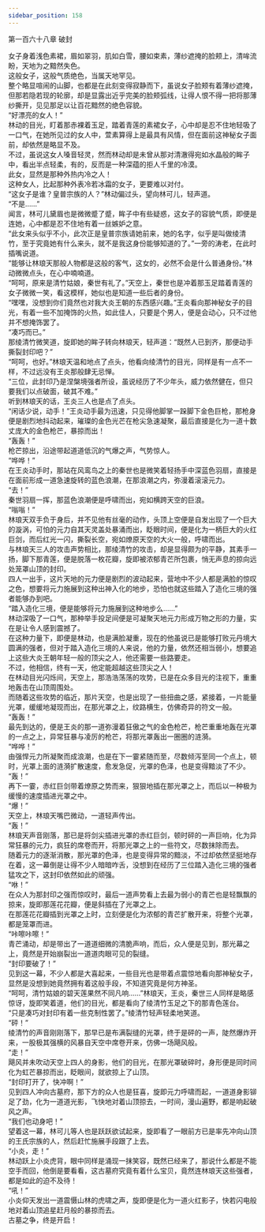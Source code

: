 ```yaml
---
sidebar_position: 158
---
```

 第一百六十八章 破封


女子身着浅色素裙，眉如翠羽，肌如白雪，腰如束素，薄纱遮掩的脸颊上，清哞流盼，天地为之黯然失色。  
这般女子，这般气质绝色，当属天地罕见。  
整个略显喧闹的山脚，也都是在此刻变得寂静而下，虽说女子脸颊有着薄纱遮掩，但那若隐若现的轮廓，却是显露出近乎完美的脸颊弧线，让得人恨不得一把将那薄纱撕开，见见那足以让百花黯然的绝色容貌。  
“好漂亮的女人！”  
林动的目光，盯着那赤裸着玉足，踏着青莲的素裙女子，心中却是忍不住地轻吸了一口气，在她所见过的女人中，萱素算得上是最具有风情，但在面前这神秘女子面前，却依然是略显不及。  
不过，虽说这女人嗓音轻灵，然而林动却是未曾从那对清澈得宛如水晶般的眸子中，看出半点轻柔，有的，反而是一种深蕴的拒人千里的冷漠。  
此女，显然是那种外热内冷之人！  
这种女人，比起那种外表冷若冰霜的女子，更要难以对付。  
“这女子是谁？皇普宗族的人？”林动偏过头，望向林可儿，轻声道。  
“不是……”  
闻言，林可儿黛眉也是微微蹙了蹙，眸子中有些疑惑，这女子的容貌气质，即便是连她，心中都是忍不住地有着一丝嫉妒之意。  
“此女来头似乎不小，此次正是皇普宗族请她前来，她的名字，似乎是叫做绫清竹，至于究竟她有什么来头，就不是我这身份能够知道的了。”一旁的涛老，在此时插嘴说道。  
“能够让林琅天那般人物都是这般的客气，这女的，必然不会是什么普通身份。”林动微微点头，在心中喃喃道。  
“呵呵，原来是清竹姑娘，秦世有礼了。”天空上，秦世也是冲着那玉足踏着青莲的女子微微一笑，看这模样，她似也是知道一些后者的身份。  
“嘿嘿，没想到你们竟然也对我大炎王朝的东西感兴趣。”王炎看向那神秘女子的目光，有着一些不加掩饰的火热，如此佳人，只要是个男人，便是会动心，只不过他并不想掩饰罢了。  
“凑巧而已。”  
那绫清竹微笑道，旋即她的眸子转向林琅天，轻声道：“既然人已到齐，那便动手撕裂封印吧？”  
“呵呵，也好。”林琅天温和地点了点头，他看向绫清竹的目光，同样是有一点不一样，不过远没有王炎那般肆无忌惮。  
“三位，此封印乃是涅槃境强者所设，虽说经历了不少年头，威力依然健在，但只要我们以点破面，破其不难。”  
听到林琅天的话，王炎三人也是点了点头。  
“闲话少说，动手！”王炎动手最为迅速，只见得他脚掌一跺脚下金色巨枪，那枪身便是剧烈地抖动起来，璀璨的金色光芒在枪尖急速凝聚，最后直接是化为一道十数丈庞大的金色枪芒，暴掠而出！  
“轰轰！”  
枪芒掠出，沿途带起道道低沉的气爆之声，气势惊人。  
“哗哗！”  
在王炎动手时，那站在风鸾鸟之上的秦世也是微笑着轻扬手中深蓝色羽扇，直接是在面前形成一道急速旋转的蓝色浪潮，在那浪潮之内，弥漫着滚滚元力。  
“去！”  
秦世羽扇一挥，那蓝色浪潮便是呼啸而出，宛如横跨天空的巨浪。  
“嗡嗡！”  
林琅天双手负于身后，并不见他有丝毫的动作，头顶上空便是自发出现了一个巨大的漩涡，可怕的元力自其天灵盖处暴涌而出，眨眼时间，便是化为一柄巨大的火红巨剑，而后红光一闪，撕裂长空，宛如燎原天空的大火一般，呼啸而出。  
与林琅天三人的攻击声势相比，那绫清竹的攻击，却是显得颇为的平静，其素手一扬，脚下那青莲，便是脱落一枚花瓣，旋即被浓郁青芒所包裹，悄无声息的掠向远处笼罩山顶的封印。  
四人一出手，这片天地的元力便是剧烈的波动起来，营地中不少人都是满脸的惊叹之色，想要将元力施展到这种出神入化的地步，恐怕也就这些踏入了造化三境的强者能够办到吧。  
“踏入造化三境，便是能够将元力施展到这种地步么……”  
林动深吸了一口气，那种举手投足间便是可凝聚天地元力形成万物之形的力量，实在是让令人感到震撼了。  
在这种力量下，即便是林动，也是满脸凝重，现在的他虽说已是能够打败元丹境大圆满的强者，但对于踏入造化三境的人来说，他的力量，依然还相当弱小，想要追上这些大炎王朝年轻一般的顶尖之人，他还需要一些路要走。  
不过，他相信，终有一天，他定能超越这些顶尖之人！  
在林动目光闪烁间，天空上，那浩浩荡荡的攻势，已是在众多目光的注视下，重重地轰击在山顶周围处。  
而随着这些攻势的临近，那片天空，也是出现了一些扭曲之感，紧接着，一片能量光罩，缓缓地凝现而出，在那光罩之上，纹路横生，仿佛奇异的符文一般。  
“轰轰！”  
最先到达的，便是王炎的那一道弥漫着狂傲之气的金色枪芒，枪芒重重地轰在光罩的一点之上，异常狂暴与凌厉的枪芒，将那光罩轰出一圈圈的涟漪。  
“哗哗！”  
由强悍元力所凝聚而成浪潮，也是在下一霎紧随而至，尽数倾泻至同一个点上，顿时，光罩上面的涟漪扩散速度，愈发急促，光罩的色泽，也是变得黯淡了不少。  
“轰！”  
再下一霎，赤红巨剑带着燎原之势而来，狠狠地插在那光罩之上，而后以一种极为缓慢的速度插进光罩之中。  
“爆！”  
天空上，林琅天嘴巴微动，一道轻声传出。  
“轰！”  
林琅天声音刚落，那已是将剑尖插进光罩的赤红巨剑，顿时砰的一声巨响，化为异常狂暴的元力，疯狂的席卷而开，将那光罩之上的一些符文，尽数抹除而去。  
随着元力的逐渐消散，那光罩的色泽，也是变得异常的黯淡，不过却依然坚挺地存在着，这一幕倒是让得不少人暗暗咋舌，没想到在经历了三位踏入造化三境的强者猛攻之下，这封印依然如此的顽强。  
“咻！”  
在众人为那封印之强而惊叹时，最后一道声势看上去最为弱小的青芒也是轻飘飘的掠来，旋即那莲花花瓣，便是斜插在了光罩之上。  
在那莲花花瓣插到光罩之上时，立刻便是化为浓郁的青芒扩散开来，将整个光罩，都是笼罩而进。  
“咔嚓咔嚓！”  
青芒涌动，却是带出了一道道细微的清脆声响，而后，众人便是见到，那光幕之上，竟然是开始崩裂出一道道肉眼可见的裂缝。  
“封印要破了！”  
见到这一幕，不少人都是大喜起来，一些目光也是带着点震惊地看向那神秘女子，显然是没想到她竟然拥有着这般手段，不知道究竟是何方神圣。  
“呵呵，清竹姑娘的碧天莲果然不同凡响……”林琅天，王炎，秦世三人同样是略感惊讶，旋即笑着道，他们的目光，都是看向了绫清竹玉足之下的那青色莲台。  
“只是凑巧对封印有着一些克制性罢了。”绫清竹轻声轻柔地笑道。  
“砰！”  
绫清竹的声音刚刚落下，那早已是布满裂缝的光罩，终于是砰的一声，陡然爆炸开来，一股极其强横的风暴自天空中席卷开来，仿佛一场飓风般。  
“走！”  
飓风并未吹动天空上四人的身影，他们的目光，在那光罩破碎时，身形便是同时间化为虹芒暴掠而出，眨眼间，就欲掠上了山顶。  
“封印打开了，快冲啊！”  
见到四人冲向古墓府，那下方的众人也是狂喜，旋即元力呼啸而起，一道道身影铆足了劲，化为一道道光影，飞快地对着山顶掠去，一时间，漫山遍野，都是响起破风之声。  
“我们也动身吧！”  
望着这一幕，林可儿等人也是跃跃欲试起来，旋即看了一眼前方已是率先冲向山顶的王氏宗族的人，然后赶忙施展手段跟了上去。  
“小炎，走！”  
林动跃上小炎虎背，眼中同样是涌现一抹笑容，既然已经来了，那说什么都是不能空手而回，他倒是要看看，这古墓府究竟有着什么宝贝，竟然连林琅天这些强者，都是如此的迫不及待！  
“吼！”  
小炎仰天发出一道震慑山林的虎啸之声，旋即便是化为一道火红影子，快若闪电般地对着山顶追星赶月般的暴掠而去。  
古墓之争，终是开启！  
  
  
